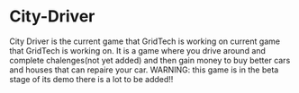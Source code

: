 # City-Driver
City Driver is the current game that GridTech is working on current game that GridTech is working on. It is a game where you drive around and complete chalenges(not yet added) and then gain money to buy better cars and houses that can repaire your car. WARNING: this game is in the beta stage of its demo there is a lot to be added!!
